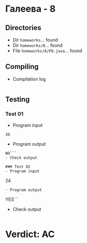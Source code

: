 # Галеева - 8
## Directories
- Dir `homeworks`... found
- Dir `homeworks/8`... found
- File `homeworks/8/P8.java`... found
## Compiling
- Compilation log
```
```
## Testing
### Test 01
- Program input
```
30
```
- Program output
```
NO```
- Check output
```
```
### Test 02
- Program input
```
24
```
- Program output
```
YES```
- Check output
```
```
# Verdict: AC
